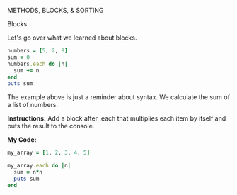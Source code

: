METHODS, BLOCKS, & SORTING

Blocks

Let's go over what we learned about blocks.
```Ruby
numbers = [5, 2, 8]
sum = 0
numbers.each do |n|
  sum += n
end
puts sum
```
The example above is just a reminder about syntax. We calculate the sum of a list of numbers.

**Instructions:**
Add a block after .each that multiplies each item by itself and puts the result to the console.

**My Code:**
```Ruby
my_array = [1, 2, 3, 4, 5]

my_array.each do |n|
  sum = n*n
  puts sum
end
```
